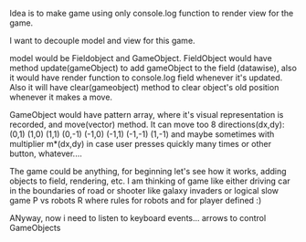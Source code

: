 Idea is to make game using only console.log function to render view for the game.

I want to decouple model and view for this game.

model would be Fieldobject and GameObject. FieldObject would have method update(gameObject) to
add gameObject to the field (datawise), also it would have render function to console.log field
whenever it's updated. Also it will have clear(gameobject) method to clear object's old position whenever it makes a move.

GameObject would have pattern array, where it's visual representation is recorded, and move(vector) method. It can move too 8 directions(dx,dy):
(0,1)
(1,0)
(1,1)
(0,-1)
(-1,0)
(-1,1)
(-1,-1)
(1,-1)
and maybe sometimes with multiplier m\*(dx,dy) in case user presses quickly many times or other button, whatever....

The game could be anything, for beginning let's see how it works, adding objects to field, rendering, etc. I am thinking of game like either driving car in the boundaries of road or shooter like galaxy invaders or logical slow game P vs robots R where rules for robots and for player defined :)

ANyway, now i need to listen to keyboard events... arrows to control GameObjects
